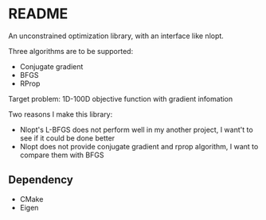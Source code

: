 # README

An unconstrained optimization library, with an interface like nlopt. 

Three algorithms are to be supported:

- Conjugate gradient
- BFGS
- RProp

Target problem: 1D-100D objective function with gradient infomation

Two reasons I make this library:

- Nlopt's L-BFGS does not perform well in my another project, I want't to see if it could be done better
- Nlopt does not provide conjugate gradient and rprop algorithm, I want to compare them with BFGS

## Dependency

- CMake
- Eigen
